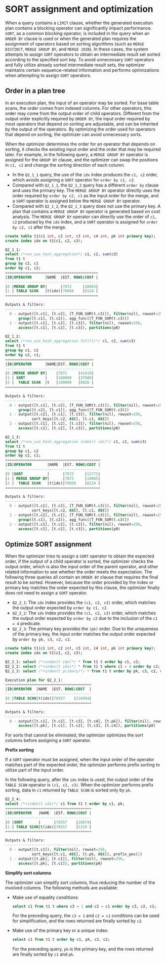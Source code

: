 # SORT assignment and optimization

When a query contains a `LIMIT` clause, whether the generated execution plan contains a blocking operator can significantly impact performance. `SORT`, as a common blocking operator, is included in the query when an `ORDER BY` clause is used or when the generated plan requires the assignment of operators based on sorting algorithms (such as `MERGE DISTINCT`, `MERGE GROUP BY`, and `MERGE JOIN`). In these cases, the system attempts to assign `SORT` operators to obtain an intermediate result set sorted according to the specified sort key. To avoid unnecessary `SORT` operators and fully utilize already sorted intermediate result sets, the optimizer maintains certain sequence-related information and performs optimizations when attempting to assign `SORT` operators.


## Order in a plan tree

In an execution plan, the input of an operator may be sorted. For base table scans, the order comes from indexed columns. For other operators, this order may come from the output order of child operators. Different from the output order explicitly required by `ORDER BY`, the input order required by most operators that depend on sorting are adjustable, and can be inherited by the output of the operators. By optimizing the order used for operators that depend on sorting, the optimizer can avoid unnecessary sorts.

When the optimizer determines the order for an operator that depends on sorting, it checks the existing input order and the order that may be required later. For example, in the following query, a `MERGE GROUP BY` operator is assigned for the `GROUP BY` clause, and the optimizer can swap the positions in `c1, c2` and change the sorting direction of each column.

* In the `Q2_1_1` query, the use of the `idx` index produces the `c1, c2` order, which avoids assigning a `SORT` operator for `order by c1, c2`.
* Compared with `Q2_1_1`, the `Q2_1_2` query has a different `order by` clause and uses the primary key. The `MERGE GROUP BY` operator directly uses the order required by `order by c2, c1` as the input order for the merge, and a `SORT` operator is assigned below the `MERGE GROUP BY` operator.
* Compared with `Q2_1_2`, the `Q2_1_3` query does not use the primary key. A plan that contains a `MERGE GROUP BY` operator is generated based on cost analysis. The `MERGE GROUP BY` operator can directly use the order of `c1, c2` produced by the `idx` index, and a `SORT` operator is assigned for `order by c2, c1` after the merge.

```sql
create table t1(c1 int, c2 int, c3 int, c4 int, pk int primary key);
create index idx on t1(c1, c2, c3);

Q2_1_1:
select /*+no_use_hash_aggregation*/ c1, c2, sum(c3)
from t1 t
group by c2, c1
order by c1, c2;
==========================================
|ID|OPERATOR      |NAME  |EST. ROWS|COST |
------------------------------------------
|0 |MERGE GROUP BY|      |7072     |10965|
|1 | TABLE SCAN   |t(idx)|78858    |8124 |
==========================================

Outputs & filters:
-------------------------------------
  0 - output([t.c1], [t.c2], [T_FUN_SUM(t.c3)]), filter(nil), rowset=256,
      group([t.c1], [t.c2]), agg_func([T_FUN_SUM(t.c3)])
  1 - output([t.c1], [t.c2], [t.c3]), filter(nil), rowset=256,
      access([t.c1], [t.c2], [t.c3]), partitions(p0)

Q2_1_2:
select /*+no_use_hash_aggregation full(t)*/ c1, c2, sum(c3)
from t1 t
group by c1, c2
order by c2, c1;
========================================
|ID|OPERATOR      |NAME|EST. ROWS|COST |
----------------------------------------
|0 |MERGE GROUP BY|    |7072     |41410|
|1 | SORT         |    |100000   |37988|
|2 |  TABLE SCAN  |t   |100000   |8026 |
========================================

Outputs & filters:
-------------------------------------
  0 - output([t.c1], [t.c2], [T_FUN_SUM(t.c3)]), filter(nil), rowset=256,
      group([t.c2], [t.c1]), agg_func([T_FUN_SUM(t.c3)])
  1 - output([t.c2], [t.c1], [t.c3]), filter(nil), rowset=256,
			sort_keys([t.c2, ASC], [t.c1, ASC])
  2 - output([t.c1], [t.c2], [t.c3]), filter(nil), rowset=256,
      access([t.c1], [t.c2], [t.c3]), partitions(p0)

Q2_1_3:
select /*+no_use_hash_aggregation index(t idx)*/ c1, c2, sum(c3)
from t1 t
group by c1, c2
order by c2, c1;
===========================================
|ID|OPERATOR       |NAME  |EST. ROWS|COST |
-------------------------------------------
|0 |SORT           |      |7072     |12771|
|1 | MERGE GROUP BY|      |7072     |10965|
|2 |  TABLE SCAN   |t(idx)|78858    |8124 |
===========================================

Outputs & filters:
-------------------------------------
  0 - output([t.c1], [t.c2], [T_FUN_SUM(t.c3)]), filter(nil), rowset=256,
			sort_keys([t.c2, ASC], [t.c1, ASC])
  1 - output([t.c2], [t.c1], [T_FUN_SUM(t.c3)]), filter(nil), rowset=256,
      group([t.c1], [t.c2]), agg_func([T_FUN_SUM(t.c3)])
  2 - output([t.c1], [t.c2], [t.c3]), filter(nil), rowset=256,
      access([t.c1], [t.c2], [t.c3]), partitions(p0)
```

## Optimize SORT assignment

When the optimizer tries to assign a `SORT` operator to obtain the expected order, if the output of a child operator is sorted, the optimizer checks the output order, which is also the input order of the parent operator, and other related information to see whether the order meets the expectation. The following three queries all contain an `ORDER BY` clause that requires the final result to be sorted. However, because the order provided by the index or primary key matches the order expected by this clause, the optimizer finally does not need to assign a `SORT` operator.

* `Q2_2_1`: The `idx` index provides the `(c1, c2, c3)` order, which matches the output order expected by `order by c1, c2`.
* `Q2_2_2`: The `idx` index provides the `(c1, c2, c3)` order, which matches the output order expected by `order by c2` due to the inclusion of the `c1 = 4` predicate.
* `Q2_2_3`: The primary key provides the `(pk)` order. Due to the uniqueness of the primary key, the input order matches the output order expected by `order by pk, c3, c2, c1`.

```sql
create table t1(c1 int, c2 int, c3 int, c4 int, pk int primary key);
create index idx on t1(c1, c2, c3);

Q2_2_1: select /*+index(t idx)*/ * from t1 t order by c1, c2;
Q2_2_2: select /*+index(t idx)*/ * from t1 t where c1 = 4 order by c2;
Q2_2_3: select /*+index(t primary)*/ * from t1 t order by pk, c3, c2, c1;

Execution plan for Q2_2_1:
=======================================
|ID|OPERATOR  |NAME  |EST. ROWS|COST  |
---------------------------------------
|0 |TABLE SCAN|t(idx)|76557    |216994|
=======================================

Outputs & filters:
-------------------------------------
  0 - output([t.c1], [t.c2], [t.c3], [t.c4], [t.pk]), filter(nil), rowset=256,
      access([t.pk], [t.c1], [t.c2], [t.c3], [t.c4]), partitions(p0)
```

For sorts that cannot be eliminated, the optimizer optimizes the sort columns before assigning a `SORT` operator.

**Prefix sorting**

If a `SORT` operator must be assigned, when the input order of the operator matches part of the expected order, the optimizer performs prefix sorting to utilize part of the input order.

In the following query, after the `idx` index is used, the output order of the `TABLE SCAN` operator is `(c1, c2, c3)`. When the optimizer performs prefix sorting, data in `c1` returned by `TABLE SCAN` is sorted only by `pk`.

```sql
Q2_2_4:
select /*+index(t idx)*/ c1 from t1 t order by c1, pk;
=======================================
|ID|OPERATOR   |NAME  |EST. ROWS|COST |
---------------------------------------
|0 |SORT       |      |76557    |18874|
|1 | TABLE SCAN|t(idx)|76557    |5319 |
=======================================

Outputs & filters:
-------------------------------------
  0 - output([t.c1]), filter(nil), rowset=256,
			sort_keys([t.c1, ASC], [t.pk, ASC]), prefix_pos(1)
  1 - output([t.pk], [t.c1]), filter(nil), rowset=256,
      access([t.pk], [t.c1]), partitions(p0)
```

**Simplify sort columns**

The optimizer can simplify sort columns, thus reducing the number of the involved columns. The following methods are available:

* Make use of equality conditions:

   ```sql
   select c1 from t1 t where c3 = 1 and c2 = c1 order by c3, c2, c1;
   ```

   For the preceding query, the `c3 = 1` and `c2 = c1` conditions can be used for simplification, and the rows returned are finally sorted by `c2`.

* Make use of the primary key or a unique index:

   ```sql
   select c1 from t1 t order by c1, pk, c3, c2;
   ```

   For the preceding query, `pk` is the primary key, and the rows returned are finally sorted by `c1` and `pk`.